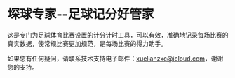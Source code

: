 # 堔球专家--足球记分好管家

这是专门为足球体育比赛设置的计分计时工具，可以有效，准确地记录每场比赛的真实数据，使常规比赛更加规范，是每场比赛的得力助手。

如果您有任何疑问，请联系技术支持电子邮件：xuelianzxc@icloud.com，谢谢您的支持。
